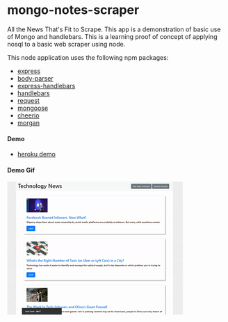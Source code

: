 # mongo-notes-scraper
All the News That's Fit to Scrape.  This app is a demonstration of basic use of Mongo and handlebars.  This is a learning proof of concept of applying nosql to a basic web scraper using node.

This node application uses the following npm packages: 
- [express](https://www.npmjs.com/package/express)
- [body-parser](https://www.npmjs.com/package/body-parser) 
- [express-handlebars](https://www.npmjs.com/package/express-handlebars)
- [handlebars](https://www.npmjs.com/package/handlebars)
- [request](https://www.npmjs.com/package/request)
- [mongoose](https://www.npmjs.com/package/mongoose)
- [cheerio](https://www.npmjs.com/package/cheerio)
- [morgan](https://www.npmjs.com/package/morgan)

#### Demo

- [heroku demo](https://fierce-eyrie-90295.herokuapp.com/)

#### Demo Gif

![demo of app](https://github.com/r-ruiz/mongo-notes-scraper/blob/master/public/img/mongo-scraper.gif)